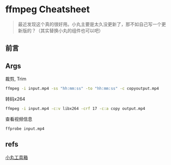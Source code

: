 # ffmpeg Cheatsheet

> 最近发现这个真的很好用。小丸主要是太久没更新了，那不如自己写一个更新版的？（其实替换小丸的组件也可以吧）

## 前言

## Args

裁剪, Trim

```bash
ffmpeg -i input.mp4 -ss "hh:mm:ss" -to "hh:mm:ss" -c copyoutput.mp4
```

转码x264

```bash
ffmpeg -i input.mp4 -c:v libx264 -crf 17 -c:a copy output.mp4
```

查看视频信息

```
ffprobe input.mp4
```

## refs

[小丸工具箱](https://maruko.appinn.me/index.html)